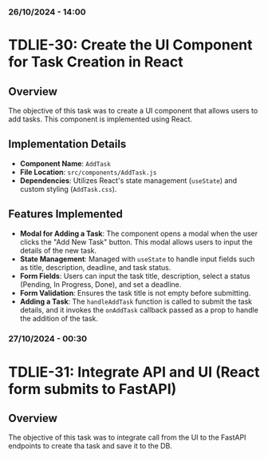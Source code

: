 ### 26/10/2024 - 14:00

# TDLIE-30: Create the UI Component for Task Creation in React

## Overview
The objective of this task was to create a UI component that allows users to add tasks. This component is implemented using React.

## Implementation Details

* **Component Name**: `AddTask`
* **File Location**: `src/components/AddTask.js`
* **Dependencies**: Utilizes React's state management (`useState`) and custom styling (`AddTask.css`).

## Features Implemented

* **Modal for Adding a Task**: The component opens a modal when the user clicks the "Add New Task" button. This modal allows users to input the details of the new task.
* **State Management**: Managed with `useState` to handle input fields such as title, description, deadline, and task status.
* **Form Fields**: Users can input the task title, description, select a status (Pending, In Progress, Done), and set a deadline.
* **Form Validation**: Ensures the task title is not empty before submitting.
* **Adding a Task**: The `handleAddTask` function is called to submit the task details, and it invokes the `onAddTask` callback passed as a prop to handle the addition of the task.


### 27/10/2024 - 00:30

# TDLIE-31: Integrate API and UI (React form submits to FastAPI)

## Overview
The objective of this task was to integrate call from the UI to the FastAPI endpoints to create tha task and save it to the DB.